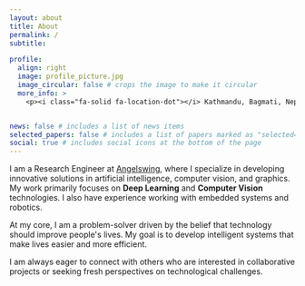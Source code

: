 ```yaml
---
layout: about
title: About
permalink: /
subtitle:

profile:
  align: right
  image: profile_picture.jpg
  image_circular: false # crops the image to make it circular
  more_info: >
    <p><i class="fa-solid fa-location-dot"></i> Kathmandu, Bagmati, Nepal</p>


news: false # includes a list of news items
selected_papers: false # includes a list of papers marked as "selected={true}"
social: true # includes social icons at the bottom of the page
---
```


I am a Research Engineer at [Angelswing](https://angelswing.io/en/), where I specialize in developing innovative solutions in artificial intelligence, computer vision, and graphics. My work primarily focuses on  **Deep Learning** and **Computer Vision** technologies. I also have experience working with embedded systems and robotics.

At my core, I am a problem-solver driven by the belief that technology should improve people's lives. My goal is to develop intelligent systems that make lives easier and more efficient.

I am always eager to connect with others who are interested in collaborative projects or seeking fresh perspectives on technological challenges.

